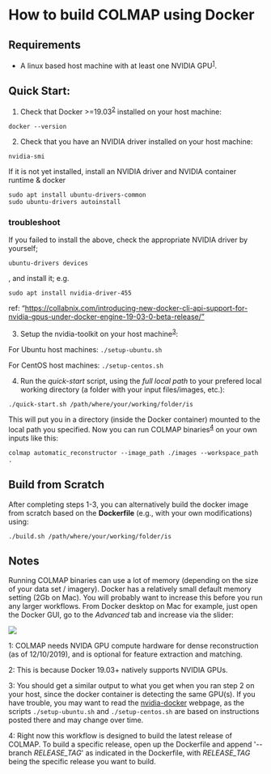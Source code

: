 # How to build COLMAP using Docker

## Requirements
- A linux based host machine with at least one NVIDIA GPU<sup>[1](#f1)</sup>.

## Quick Start:

1. Check that Docker >=19.03<sup>[2](#f2)</sup> installed on your host machine:

`docker --version`

2. Check that you have an NVIDIA driver installed on your host machine:

`nvidia-smi`

If it is not yet installed, install an NVIDIA driver and NVIDIA container runtime & docker

```
sudo apt install ubuntu-drivers-common
sudo ubuntu-drivers autoinstall
```

### troubleshoot
If you failed to install the above, check the appropriate NVIDIA driver by yourself;

`ubuntu-drivers devices`

, and install it;
e.g.

`sudo apt install nvidia-driver-455`

ref: “https://collabnix.com/introducing-new-docker-cli-api-support-for-nvidia-gpus-under-docker-engine-19-03-0-beta-release/”


3. Setup the nvidia-toolkit on your host machine<sup>[3](#f3)</sup>:

For Ubuntu host machines: `./setup-ubuntu.sh`

For CentOS host machines: `./setup-centos.sh`

4. Run the *quick-start* script, using the *full local path* to your prefered
local working directory (a folder with your input files/images, etc.):

`./quick-start.sh /path/where/your/working/folder/is`

This will put you in a directory (inside the Docker container) mounted to the
local path you specified. Now you can run COLMAP binaries<sup>[4](#f4)</sup>
on your own inputs like this:

`colmap automatic_reconstructor --image_path ./images --workspace_path .`

## Build from Scratch

After completing steps 1-3, you can alternatively build the docker image from
scratch based on the **Dockerfile** (e.g., with your own modifications) using:

`./build.sh /path/where/your/working/folder/is`

## Notes

Running COLMAP binaries can use a lot of memory (depending on the size of your
data set / imagery). Docker has a relatively small default memory setting
(2Gb on Mac). You will probably want to increase this before you run any larger
workflows. From Docker desktop on Mac for example, just open the Docker GUI, go
to the *Advanced* tab and increase via the slider:

![](docker-memory-settings.png?raw=true)

<a name="f1">1</a>: COLMAP needs NVIDA GPU compute hardware for dense reconstruction (as of 12/10/2019), and is optional for feature extraction and matching.

<a name="f2">2</a>: This is because Docker 19.03+ natively supports NVIDIA GPUs.

<a name="f3">3</a>: You should get a similar output to what you get when you ran step 2 on your host, since the docker container is detecting the same GPU(s). If you have trouble, you may want to read the [nvidia-docker](https://github.com/NVIDIA/nvidia-docker) webpage, as the scripts `./setup-ubuntu.sh` and `./setup-centos.sh` are based on instructions posted there and may change over time.

<a name="f4">4</a>: Right now this workflow is designed to build the latest release of COLMAP. To build a specific release, open up the Dockerfile and append '--branch *RELEASE_TAG*' as indicated in the Dockerfile, with *RELEASE_TAG* being the specific release you want to build.
